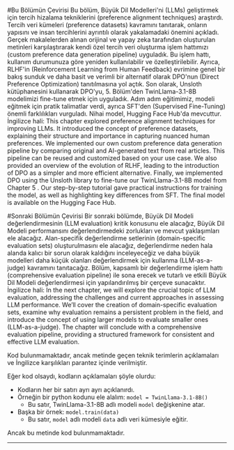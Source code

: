 #Bu Bölümün Çevirisi
Bu bölüm, Büyük Dil Modelleri'ni (LLMs) geliştirmek için tercih hizalama tekniklerini (preference alignment techniques) araştırdı. Tercih veri kümeleri (preference datasets) kavramını tanıtarak, onların yapısını ve insan tercihlerini ayrıntılı olarak yakalamadaki önemini açıkladı. Gerçek makalelerden alınan orijinal ve yapay zeka tarafından oluşturulan metinleri karşılaştırarak kendi özel tercih veri oluşturma işlem hattımızı (custom preference data generation pipeline) uyguladık. Bu işlem hattı, kullanım durumunuza göre yeniden kullanılabilir ve özelleştirilebilir. Ayrıca, RLHF'in (Reinforcement Learning from Human Feedback) evrimine genel bir bakış sunduk ve daha basit ve verimli bir alternatif olarak DPO'nun (Direct Preference Optimization) tanıtılmasına yol açtık. Son olarak, Unsloth kütüphanesini kullanarak DPO'yu, 5. Bölüm'den TwinLlama-3.1-8B modelimizi fine-tune etmek için uyguladık. Adım adım eğitimimiz, modeli eğitmek için pratik talimatlar verdi, ayrıca SFT'den (Supervised Fine-Tuning) önemli farklılıkları vurguladı. Nihai model, Hugging Face Hub'da mevcuttur. 
İngilizce hali:
This chapter explored preference alignment techniques for improving LLMs. It introduced the concept of preference datasets, explaining their structure and importance in capturing nuanced human preferences. We implemented our own custom preference data generation pipeline by comparing original and AI-generated text from real articles. This pipeline can be reused and customized based on your use case. We also provided an overview of the evolution of RLHF, leading to the introduction of DPO as a simpler and more efficient alternative. Finally, we implemented DPO using the Unsloth library to fine-tune our TwinLlama-3.1-8B model from Chapter 5 . Our step-by-step tutorial gave practical instructions for training the model, as well as highlighting key differences from SFT. The final model is available on the Hugging Face Hub.

#Sonraki Bölümün Çevirisi
Bir sonraki bölümde, Büyük Dil Modeli değerlendirmesinin (LLM evaluation) kritik konusunu ele alacağız, Büyük Dil Modeli performansını değerlendirmedeki zorlukları ve mevcut yaklaşımları ele alacağız. Alan-specifik değerlendirme setlerinin (domain-specific evaluation sets) oluşturulmasını ele alacağız, değerlendirme neden hala alanda kalıcı bir sorun olarak kaldığını inceleyeceğiz ve daha büyük modelleri daha küçük olanları değerlendirmek için kullanma (LLM-as-a-judge) kavramını tanıtacağız. Bölüm, kapsamlı bir değerlendirme işlem hattı (comprehensive evaluation pipeline) ile sona erecek ve tutarlı ve etkili Büyük Dil Modeli değerlendirmesi için yapılandırılmış bir çerçeve sunacaktır.
İngilizce hali:
In the next chapter, we will explore the crucial topic of LLM evaluation, addressing the challenges and current approaches in assessing LLM performance. We’ll cover the creation of domain-specific evaluation sets, examine why evaluation remains a persistent problem in the field, and introduce the concept of using larger models to evaluate smaller ones (LLM-as-a-judge). The chapter will conclude with a comprehensive evaluation pipeline, providing a structured framework for consistent and effective LLM evaluation.

Kod bulunmamaktadır, ancak metinde geçen teknik terimlerin açıklamaları ve İngilizce karşılıkları parantez içinde verilmiştir.

Eğer kod olsaydı, kodların açıklamaları şöyle olurdu:

*   Kodların her bir satırı ayrı ayrı açıklanırdı.
*   Örneğin bir python kodunu ele alalım: `model = TwinLlama-3.1-8B()`
    *   Bu satır, TwinLlama-3.1-8B adlı modeli `model` değişkenine atar.
*   Başka bir örnek: `model.train(data)`
    *   Bu satır, `model` adlı modeli `data` adlı veri kümesiyle eğitir.

Ancak bu metinde kod bulunmamaktadır.

---


